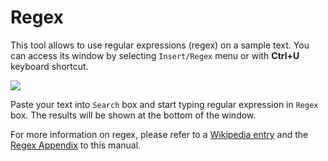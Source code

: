 # Regex

This tool allows to use regular expressions \(regex\) on a sample text. You can access its window by selecting `Insert/Regex` menu or with **Ctrl+U** keyboard shortcut.

![](https://raw.githubusercontent.com/G1ANT-Robot/G1ANT.Manual/raw/develop/-assets/regex.jpg)

Paste your text into `Search` box and start typing regular expression in `Regex` box. The results will be shown at the bottom of the window.

For more information on regex, please refer to a [Wikipedia entry](https://en.wikipedia.org/wiki/Regular_expression) and the [Regex Appendix](../../appendices/regex.md) to this manual.

